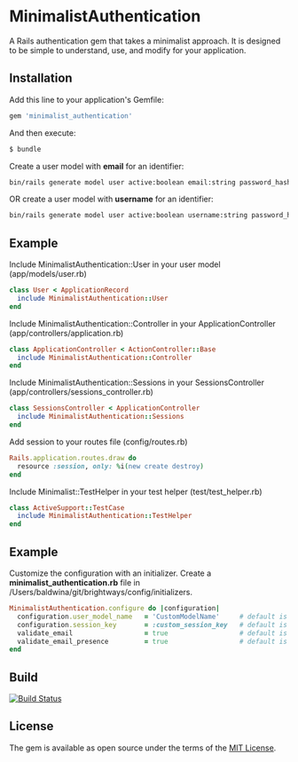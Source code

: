 # MinimalistAuthentication
A Rails authentication gem that takes a minimalist approach. It is designed to be simple to understand, use, and modify for your application.


## Installation
Add this line to your application's Gemfile:

```ruby
gem 'minimalist_authentication'
```

And then execute:
```bash
$ bundle
```

Create a user model with **email** for an identifier:
```bash
bin/rails generate model user active:boolean email:string password_hash:string last_logged_in_at:datetime
```

OR create a user model with **username** for an identifier:
```bash
bin/rails generate model user active:boolean username:string password_hash:string last_logged_in_at:datetime
```


## Example
Include MinimalistAuthentication::User in your user model (app/models/user.rb)
```ruby
class User < ApplicationRecord
  include MinimalistAuthentication::User
end
```

Include MinimalistAuthentication::Controller in your ApplicationController (app/controllers/application.rb)
```ruby
class ApplicationController < ActionController::Base
  include MinimalistAuthentication::Controller
end
```

Include MinimalistAuthentication::Sessions in your SessionsController (app/controllers/sessions_controller.rb)
```ruby
class SessionsController < ApplicationController
  include MinimalistAuthentication::Sessions
end
```

Add session to your routes file (config/routes.rb)
```ruby
Rails.application.routes.draw do
  resource :session, only: %i(new create destroy)
end
```

Include Minimalist::TestHelper in your test helper (test/test_helper.rb)
```ruby
class ActiveSupport::TestCase
  include MinimalistAuthentication::TestHelper
end
```

## Example
Customize the configuration with an initializer. Create a **minimalist_authentication.rb** file in /Users/baldwina/git/brightways/config/initializers.
```ruby
MinimalistAuthentication.configure do |configuration|
  configuration.user_model_name   = 'CustomModelName'     # default is '::User'
  configuration.session_key       = :custom_session_key   # default is ':user_id'
  validate_email                  = true                  # default is true
  validate_email_presence         = true                  # default is true
end
```

## Build
[![Build Status](https://travis-ci.org/wwidea/minimalist_authentication.svg?branch=master)](https://travis-ci.org/wwidea/minimalist_authentication)


## License
The gem is available as open source under the terms of the [MIT License](http://opensource.org/licenses/MIT).
